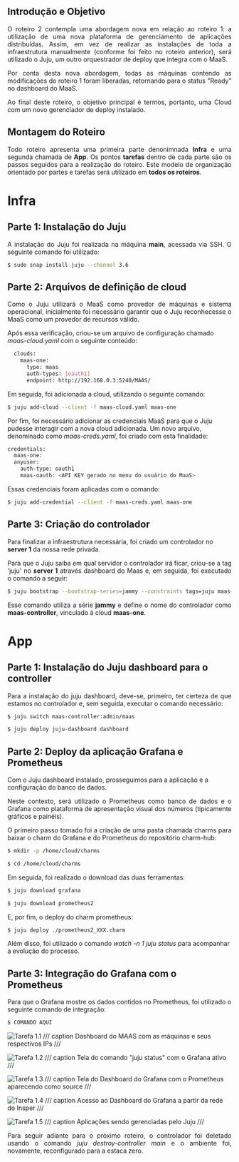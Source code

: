 ## <b>Introdução e Objetivo</b>

<p align="justify">
O roteiro 2 contempla uma abordagem nova em relação ao roteiro 1: a utilização de uma nova plataforma de gerenciamento de aplicações distribuídas. Assim, em vez de realizar as instalações de toda a infraestrutura manualmente (conforme foi feito no roteiro anterior), será utilizado o Juju, um outro orquestrador de deploy que integra com o MaaS.
</p>

<p align="justify">
Por conta desta nova abordagem, todas as máquinas contendo as modificações do roteiro 1 foram liberadas, retornando para o status "Ready" no dashboard do MaaS.
</p>

<p align="justify">
Ao final deste roteiro, o objetivo principal é termos, portanto, uma Cloud com um novo gerenciador de deploy instalado.
</p>

## <b>Montagem do Roteiro</b>

<p align="justify">
Todo roteiro apresenta uma primeira parte denonimnada <b>Infra</b> e uma segunda chamada de <b>App</b>.
Os pontos <b>tarefas</b> dentro de cada parte são os passos seguidos para a realização do roteiro. 
Este modelo de organização orientado por partes e tarefas será utilizado em <b>todos os roteiros</b>.
</p>

# <b>Infra</b>

## <b>Parte 1: Instalação do Juju</b>

<p align="justify">
A instalação do Juju foi realizada na máquina <b>main</b>, acessada via SSH. O seguinte comando foi utilizado:
</p>

``` bash
$ sudo snap install juju --channel 3.6
```

## <b>Parte 2: Arquivos de definição de cloud</b>

<p align="justify">
Como o Juju utilizará o MaaS como provedor de máquinas e sistema operacional, inicialmente foi necessário garantir que o Juju reconhecesse o MaaS como um provedor de recursos válido.
</p>

Após essa verificação, criou-se um arquivo de configuração chamado *maas-cloud.yaml* com o seguinte conteúdo:

``` bash
  clouds:
    maas-one:
      type: maas
      auth-types: [oauth1]
      endpoint: http://192.168.0.3:5240/MAAS/
```

Em seguida, foi adicionada a cloud, utilizando o seguinte comando:

``` bash
$ juju add-cloud --client -f maas-cloud.yaml maas-one
```

Por fim, foi necessário adicionar as credenciais MaaS para que o Juju pudesse interagir com a nova cloud adicionada. Um novo arquivo, denominado como *maas-creds.yaml*, foi criado com esta finalidade:

``` bash
credentials:
  maas-one:
  anyuser:
    auth-type: oauth1
    maas-oauth: <API KEY gerado no menu do usuário do MaaS>
```

Essas credenciais foram aplicadas com o comando:

``` bash
$ juju add-credential --client -f maas-creds.yaml maas-one
```

## <b>Parte 3: Criação do controlador</b>

Para finalizar a infraestrutura necessária, foi criado um controlador no **server 1** da nossa rede privada.

<p align="justify">
Para que o Juju saiba em qual servidor o controlador irá ficar, criou-se a tag 'juju' no <b>server 1</b> através dashboard do Maas e, em seguida, foi executado o comando a seguir:
</p>

``` bash
$ juju bootstrap --bootstrap-series=jammy --constraints tags=juju maas-one maas-controller
```

<p align="justify">
Esse comando utiliza a série <b>jammy</b> e define o nome do controlador como <b>maas-controller</b>, vinculado à cloud <b>maas-one</b>.
</p>

# <b>App</b>

## <b>Parte 1: Instalação do Juju dashboard para o controller</b>

<p align="justify">
Para a instalação do juju dashboard, deve-se, primeiro, ter certeza de que estamos no controlador e, sem seguida, executar o comando necessário:
</p>

``` bash 
$ juju switch maas-controller:admin/maas

$ juju deploy juju-dashboard dashboard
```

## <b>Parte 2: Deploy da aplicação Grafana e Prometheus</b>

Com o Juju dashboard instalado, prosseguimos para a aplicação e a configuração do banco de dados.

<p align="justify">
Neste contexto, será utilizado o Prometheus como banco de dados e o Grafana como plataforma de apresentação visual dos números (tipicamente gráficos e painéis).
</p>

<p align="justify">
O primeiro passo tomado foi a criação de uma pasta chamada charms para baixar o charm do Grafana e do Prometheus do repositório charm-hub:
</p>

``` bash 
$ mkdir -p /home/cloud/charms

$ cd /home/cloud/charms
```

Em seguida, foi realizado o download das duas ferramentas:

``` bash 
$ juju download grafana

$ juju download prometheus2
```

E, por fim, o deploy do charm prometheus:

``` bash 
$ juju deploy ./prometheus2_XXX.charm
```

Além disso, foi utilizado o comando *watch -n 1 juju status* para acompanhar a evolução do processo.

## <b>Parte 3: Integração do Grafana com o Prometheus</b>

Para que o Grafana mostre os dados contidos no Prometheus, foi utilizado o seguinte comando de integração:

``` bash 
$ COMANDO AQUI
```

![Tarefa 1.1](./img/tarefa1_1.jpg)
/// caption
Dashboard do MAAS com as máquinas e seus respectivos IPs
///

![Tarefa 1.2](./img/tarefa1_2.jpg)
/// caption
Tela do comando "juju status" com o Grafana ativo
///

![Tarefa 1.3](./img/tarefa1_3.jpg)
/// caption
Tela do Dashboard do Grafana com o Prometheus aparecendo como source
///

![Tarefa 1.4](./img/tarefa1_4.jpg)
/// caption
Acesso ao Dashboard do Grafana a partir da rede do Insper
///

![Tarefa 1.5](./img/tarefa1_5.jpg)
/// caption
Aplicações sendo gerenciadas pelo Juju 
///

<p align="justify">
Para seguir adiante para o próximo roteiro, o controlador foi deletado usando o comando <i>juju destroy-controller main</i> e o ambiente foi, novamente, reconfigurado para a estaca zero.
</p>

